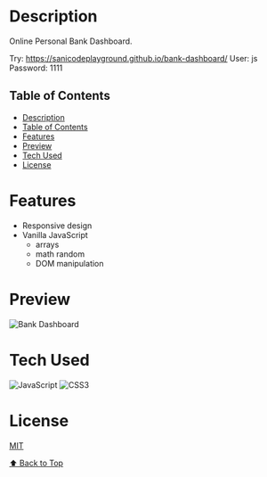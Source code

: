 # Description

Online Personal Bank Dashboard.

Try: https://sanicodeplayground.github.io/bank-dashboard/
User: js
Password: 1111

## Table of Contents

- [Description](#description)
- [Table of Contents](#table-of-contents)
- [Features](#features)
- [Preview](#preview)
- [Tech Used](#tech-used)
- [License](#license)

# Features
- Responsive design
- Vanilla JavaScript
  - arrays
  - math random
  - DOM manipulation


# Preview
![Bank Dashboard]([https://i.ibb.co/KNy2Hry/dice.gif](https://sanicodeplayground.com/images/portfolio/bank-app.jpg))
 
# Tech Used
![JavaScript](https://img.shields.io/badge/javascript-%23323330.svg?style=for-the-badge&logo=javascript&logoColor=%23F7DF1E) ![CSS3](https://img.shields.io/badge/css3-%231572B6.svg?style=for-the-badge&logo=css3&logoColor=white)


# License
[MIT](https://choosealicense.com/licenses/mit/)


[⬆ Back to Top](#table-of-contents)
